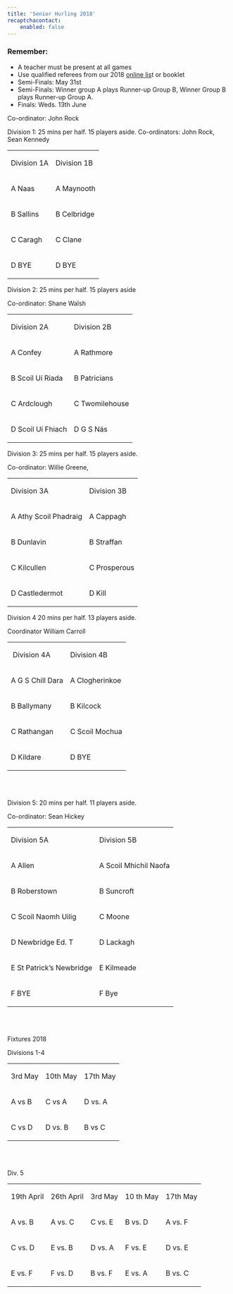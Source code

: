 ```yaml
---
title: 'Senior Hurling 2018'
recaptchacontact:
    enabled: false
---
```


<h3>Remember:</h3>
<ul>
<li>A teacher must be present at all games</li>
<li>Use qualified referees from our 2018 <a href="http://www.cumannnambunscolchilldara.com/refereetest">online lis</a>t or booklet</li>
<li>Semi-Finals: May 31st</li>
<li>Semi-Finals: Winner group A plays Runner-up Group B, Winner Group B plays Runner-up Group A.</li>
<li>Finals: Weds. 13th June</li>
</ul>
<p>Co-ordinator: John Rock </p>
<p>Division 1: 25 mins per half. 15 players aside. Co-ordinators: John Rock, Sean Kennedy </p>
<table>
<tbody>
<tr>
<td>
<p>Division 1A</p>
</td>
<td>
<p>Division 1B</p>
</td>
</tr>
<tr>
<td>
<p>A Naas</p>
</td>
<td>
<p>A Maynooth</p>
</td>
</tr>
<tr>
<td>
<p>B Sallins</p>
</td>
<td>
<p>B Celbridge</p>
</td>
</tr>
<tr>
<td>
<p>C Caragh</p>
</td>
<td>
<p>C Clane</p>
</td>
</tr>
<tr>
<td>
<p> D BYE</p>
</td>
<td>
<p>D BYE</p>
</td>
</tr>
</tbody>
</table>
<p>Division 2: 25 mins per half. 15 players aside </p>
<p>Co-ordinator: Shane Walsh</p>
<table>
<tbody>
<tr>
<td>
<p>Division 2A</p>
</td>
<td>
<p>Division 2B</p>
</td>
</tr>
<tr>
<td>
<p>A Confey</p>
</td>
<td>
<p>A Rathmore</p>
</td>
</tr>
<tr>
<td>
<p>B Scoil U&iacute; Riada</p>
</td>
<td>
<p>B Patricians</p>
</td>
</tr>
<tr>
<td>
<p>C Ardclough</p>
</td>
<td>
<p>C Twomilehouse</p>
</td>
</tr>
<tr>
<td>
<p>D Scoil U&iacute; Fhiach</p>
</td>
<td>
<p>D G S N&aacute;s </p>
</td>
</tr>
</tbody>
</table>
<p>Division 3: 25 mins per half. 15 players aside. </p>
<p>Co-ordinator: Willie Greene, </p>
<table>
<tbody>
<tr>
<td>
<p>Division 3A</p>
</td>
<td>
<p>Division 3B</p>
</td>
</tr>
<tr>
<td>
<p>A Athy Scoil Phadraig</p>
</td>
<td>
<p>A Cappagh</p>
</td>
</tr>
<tr>
<td>
<p>B Dunlavin</p>
</td>
<td>
<p>B Straffan</p>
</td>
</tr>
<tr>
<td>
<p>C Kilcullen </p>
</td>
<td>
<p>C Prosperous</p>
</td>
</tr>
<tr>
<td>
<p>D Castledermot</p>
</td>
<td>
<p>D Kill</p>
</td>
</tr>
</tbody>
</table>
<p>Division 4 20 mins per half. 13 players aside.</p>
<p>Coordinator William Carroll</p>
<table>
<tbody>
<tr>
<td>
<p>&nbsp;Division 4A</p>
</td>
<td>
<p>Division 4B</p>
</td>
</tr>
<tr>
<td>
<p>A G S Chill Dara</p>
</td>
<td>
<p>A Clogherinkoe</p>
</td>
</tr>
<tr>
<td>
<p>B Ballymany</p>
</td>
<td>
<p>B Kilcock</p>
</td>
</tr>
<tr>
<td>
<p>C Rathangan</p>
</td>
<td>
<p>C Scoil Mochua</p>
</td>
</tr>
<tr>
<td>
<p>D Kildare</p>
</td>
<td>
<p>D BYE</p>
</td>
</tr>
</tbody>
</table>

<br>
<br>

<p>Division 5: 20 mins per half. 11 players aside. </p>
<p>Co-ordinator: Sean Hickey</p>
<table>
<tbody>
<tr>
<td>
<p>Division 5A</p>
</td>
<td>
<p>Division 5B</p>
</td>
</tr>
<tr>
<td>
<p>A Allen</p>
</td>
<td>
<p>A Scoil Mhichil Naofa</p>
</td>
</tr>
<tr>
<td>
<p>B Roberstown</p>
</td>
<td>
<p>B Suncroft</p>
</td>
</tr>
<tr>
<td>
<p>C Scoil Naomh Uilig</p>
</td>
<td>
<p>C Moone</p>
</td>
</tr>
<tr>
<td>
<p>D Newbridge Ed. T</p>
</td>
<td>
<p>D Lackagh</p>
</td>
</tr>
<tr>
<td>
<p>E St Patrick&rsquo;s Newbridge</p>
</td>
<td>
<p>E Kilmeade</p>
</td>
</tr>
<tr>
<td>
<p>F BYE</p>
</td>
<td>
<p>F Bye</p>
</td>
</tr>
</tbody>
</table>
<p><br /><br /></p>
<p>Fixtures 2018</p>
<p>Divisions 1-4 </p>
<table>
<tbody>
<tr>
<td>
<p>3rd May</p>
</td>
<td>
<p>10th May</p>
</td>
<td>
<p>17th May</p>
</td>
</tr>
<tr>
<td>
<p>A vs B</p>
</td>
<td>
<p>C vs A</p>
</td>
<td>
<p>D vs. A</p>
</td>
</tr>
<tr>
<td>
<p>C vs D </p>
</td>
<td>
<p>D vs. B </p>
</td>
<td>
<p>B vs C</p>
</td>
</tr>
</tbody>
</table>
<p><br /><br /></p>
<p>Div. 5 </p>
<table>
<tbody>
<tr>
<td>
<p>19th April</p>
</td>
<td>
<p>26th April</p>
</td>
<td>
<p>3rd May</p>
</td>
<td>
<p>10 th May</p>
</td>
<td>
<p>17th May</p>
</td>
</tr>
<tr>
<td>
<p>A vs. B</p>
</td>
<td>
<p>A vs. C</p>
</td>
<td>
<p>C vs. E</p>
</td>
<td>
<p>B vs. D</p>
</td>
<td>
<p>A vs. F</p>
</td>
</tr>
<tr>
<td>
<p>C vs. D</p>
</td>
<td>
<p>E vs. B</p>
</td>
<td>
<p>D vs. A</p>
</td>
<td>
<p>F vs. E</p>
</td>
<td>
<p>D vs. E</p>
</td>
</tr>
<tr>
<td>
<p>E vs. F</p>
</td>
<td>
<p>F vs. D</p>
</td>
<td>
<p>B vs. F</p>
</td>
<td>
<p>E vs. A</p>
</td>
<td>
<p>B vs. C</p>
</td>
</tr>
</tbody>
</table>
<p><br /><br /></p>